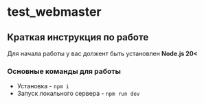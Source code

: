 # test_webmaster
## Краткая инструкция по работе
Для начала работы у вас должент быть установлен **Node.js 20<**

### Основные команды для работы
- Установка - `npm i`
- Запуск локального сервера - `npm run dev`